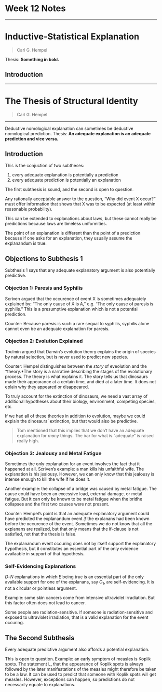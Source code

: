 # Week 12 Notes

---

# Inductive-Statistical Explanation

> Carl G. Hempel

Thesis: **Something in bold.**

## Introduction

---

# The Thesis of Structural Identity

> Carl G. Hempel

---

Deductive nomological explanation can sometimes be deductive nomological prediction. Thesis: **An adequate explanation is an adequate prediction and vice versa.**

## Introduction

This is the conjuction of two subtheses:

1. every adequate explanation is potentially a prediction
2. every adequate prediction is potentially an explanation

The first subthesis is sound, and the second is open to question.

Any rationally acceptable answer to the question, “Why did event X occur?” must offer information that shows that X was to be expected (at least within reasonable probability).

This can be extended to explanations about laws, but these cannot really be predictions because laws are timeless uniformities.

The point of an explanation is different than the point of a prediction because if one asks for an explanation, they usually assume the explanandum is true.

## Objections to Subthesis 1

Subthesis 1 says that any adequate explanatory argument is also potentially predictive.

### Objection 1: Paresis and Syphilis

Scriven argued that the occurence of event X is sometimes adequately explained by: “The only cause of X is A,” e.g. “The only cause of paresis is syphilis.” This is a presumptive explanation which is not a potential prediction.

Counter: Because paresis is such a rare sequal to syphilis, syphilis alone cannot even be an adequate explanation for paresis.

### Objection 2: Evolution Explained

Toulmin argued that Darwin’s evolution theory explains the origin of species by natural selection, but is never used to predict new species.

Counter: Hempel distinguishes between the *story* of eveolution and the *theory.*The story is a narrative describing the stages of the evolutionary process. The theory is what explains it. The story tells us that dinosaurs made their appearance at a certain time, and died at a later time. It does not eplain why they appeared or disappeared.

To truly account for the extinction of dinosaurs, we need a vast array of additional hypotheses about their biology, environment, competing species, etc.

If we had all of these theories in addition to evolution, maybe we could explain the dinosaurs’ extinction, but that would also be predictive.

> Tom mentioned that this implies that we don’t have an adequate explanation for *many* things. The bar for what is “adequate” is raised really high.

### Objection 3: Jealousy and Metal Fatigue

Sometimes the only explanation for an event involves the fact that it happened at all. Scriven’s example: a man kills his unfaithful wife. The explanation is his jealousy. However, we can only know that this jealousy is intense enough to kill the wife if he does it.

Another example: the collapse of a bridge was caused by metal fatigue. The cause could have been an excessive load, external damage, or metal fatigue. But it can only be known to be metal fatigue when the bridhe collapses and the first two causes were not present.

Counter: Hempel’s point is that an adequate explanatory argument could have predicted the explanandum event *if* the explanans had been known before the occurence of the event. Sometimes we do not know that all the explanans are realized, but that only means that the if-clause is not satisfied, not that the thesis is false.

The explanandum event occuring does not by itself support the explanatory hypothesis, but it constitutes an essential part of the only evidence availaable in support of that hypothesis.

### Self-Evidencing Explanations

$D–N$ explanations in which $E$ being true is an essential part of the only available support for one of the explanans, say $C_1$, are self-evidencing. It is not a circular or pointless argument.

Example: some skin cancers come from intensive ultraviolet irradiation. But this factor often does not lead to cancer.

Some people are radiation-sensitive. If someone is radiation-sensitive and exposed to ultraviolet irradiation, that is a valid explanation for the event occuring.

## The Second Subthesis

Every adequate predictive argument also affords a potential explanation.

This is open to question. Example: an early symptom of measles is Koplik spots. The statement L, that the appearance of Koplik spots is always followed by the later manifestations of the measles might therefore be taken to be a law. It can be used to predict that someone with Koplik spots will get measles. However, exceptions can happen, so predictions do not necessarily equate to explanations.




